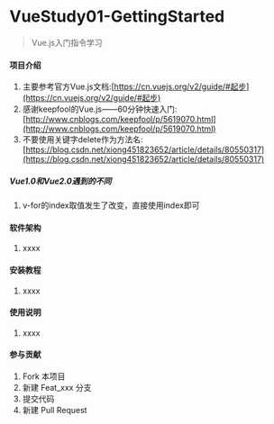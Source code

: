 # VueStudy01-GettingStarted

> Vue.js入门指令学习

#### 项目介绍

1. 主要参考官方Vue.js文档:[https://cn.vuejs.org/v2/guide/#起步](https://cn.vuejs.org/v2/guide/#起步)
2. 感谢keepfool的Vue.js——60分钟快速入门:[http://www.cnblogs.com/keepfool/p/5619070.html](http://www.cnblogs.com/keepfool/p/5619070.html)
3. 不要使用关键字delete作为方法名:[https://blog.csdn.net/xiong451823652/article/details/80550317](https://blog.csdn.net/xiong451823652/article/details/80550317)

##### Vue1.0和Vue2.0遇到的不同

1. v-for的index取值发生了改变，直接使用index即可

#### 软件架构

1. xxxx

#### 安装教程

1. xxxx

#### 使用说明

1. xxxx

#### 参与贡献

1. Fork 本项目
2. 新建 Feat_xxx 分支
3. 提交代码
4. 新建 Pull Request
